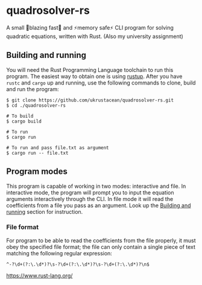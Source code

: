 # quadrosolver-rs
A small 🚀blazing fast🚀 and ⚡memory safe⚡ CLI program for solving
quadratic equations, written with Rust. (Also my university assignment)

## Building and running

You will need the Rust Programming Language toolchain to run this program.
The easiest way to obtain one is using [rustup](https://rustup.rs/).
After you have `rustc` and `cargo` up and running, use the following
commands to clone, build and run the program:

```shell
$ git clone https://github.com/ukrustacean/quadrosolver-rs.git
$ cd ./quadrosolver-rs

# To build
$ cargo build

# To run
$ cargo run

# To run and pass file.txt as argument
$ cargo run -- file.txt
```

## Program modes

This program is capable of working in two modes: interactive and file.
In interactive mode, the program will prompt you to input the equation
arguments interactively through the CLI. In file mode it will read the
coefficients from a file you pass as an argument. Look up the
[Building and running](#building-and-running) section for instruction.

### File format

For program to be able to read the coefficients from the file properly,
it must obey the specified file format; the file can only contain a single
piece of text matching the following regular expression:

`^-?\d+(?:\.\d*)?\s-?\d+(?:\.\d*)?\s-?\d+(?:\.\d*)?\n$`

https://www.rust-lang.org/